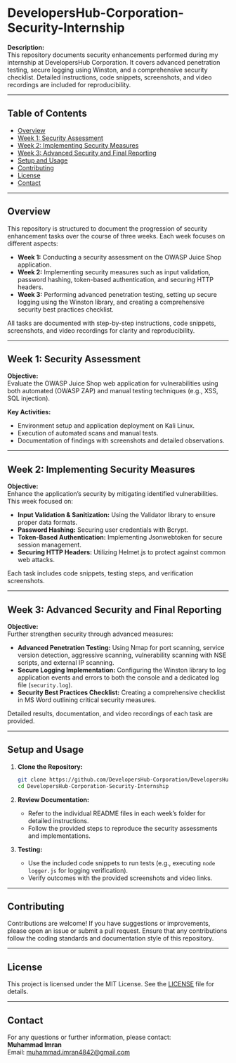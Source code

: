 # DevelopersHub-Corporation-Security-Internship

**Description:**  
This repository documents security enhancements performed during my internship at DevelopersHub Corporation. It covers advanced penetration testing, secure logging using Winston, and a comprehensive security checklist. Detailed instructions, code snippets, screenshots, and video recordings are included for reproducibility.

---

## Table of Contents

- [Overview](#overview)
- [Week 1: Security Assessment](#week-1-security-assessment)
- [Week 2: Implementing Security Measures](#week-2-implementing-security-measures)
- [Week 3: Advanced Security and Final Reporting](#week-3-advanced-security-and-final-reporting)
- [Setup and Usage](#setup-and-usage)
- [Contributing](#contributing)
- [License](#license)
- [Contact](#contact)

---

## Overview

This repository is structured to document the progression of security enhancement tasks over the course of three weeks. Each week focuses on different aspects:

- **Week 1:** Conducting a security assessment on the OWASP Juice Shop application.
- **Week 2:** Implementing security measures such as input validation, password hashing, token-based authentication, and securing HTTP headers.
- **Week 3:** Performing advanced penetration testing, setting up secure logging using the Winston library, and creating a comprehensive security best practices checklist.

All tasks are documented with step-by-step instructions, code snippets, screenshots, and video recordings for clarity and reproducibility.

---

## Week 1: Security Assessment

**Objective:**  
Evaluate the OWASP Juice Shop web application for vulnerabilities using both automated (OWASP ZAP) and manual testing techniques (e.g., XSS, SQL injection).

**Key Activities:**

- Environment setup and application deployment on Kali Linux.
- Execution of automated scans and manual tests.
- Documentation of findings with screenshots and detailed observations.

---

## Week 2: Implementing Security Measures

**Objective:**  
Enhance the application’s security by mitigating identified vulnerabilities. This week focused on:

- **Input Validation & Sanitization:** Using the Validator library to ensure proper data formats.
- **Password Hashing:** Securing user credentials with Bcrypt.
- **Token-Based Authentication:** Implementing Jsonwebtoken for secure session management.
- **Securing HTTP Headers:** Utilizing Helmet.js to protect against common web attacks.

Each task includes code snippets, testing steps, and verification screenshots.

---

## Week 3: Advanced Security and Final Reporting

**Objective:**  
Further strengthen security through advanced measures:

- **Advanced Penetration Testing:** Using Nmap for port scanning, service version detection, aggressive scanning, vulnerability scanning with NSE scripts, and external IP scanning.
- **Secure Logging Implementation:** Configuring the Winston library to log application events and errors to both the console and a dedicated log file (`security.log`).
- **Security Best Practices Checklist:** Creating a comprehensive checklist in MS Word outlining critical security measures.

Detailed results, documentation, and video recordings of each task are provided.

---

## Setup and Usage

1. **Clone the Repository:**

   ```bash
   git clone https://github.com/DevelopersHub-Corporation/DevelopersHub-Corporation-Security-Internship.git
   cd DevelopersHub-Corporation-Security-Internship
   ```

2. **Review Documentation:**

   - Refer to the individual README files in each week’s folder for detailed instructions.
   - Follow the provided steps to reproduce the security assessments and implementations.

3. **Testing:**

   - Use the included code snippets to run tests (e.g., executing `node logger.js` for logging verification).
   - Verify outcomes with the provided screenshots and video links.

---

## Contributing

Contributions are welcome! If you have suggestions or improvements, please open an issue or submit a pull request. Ensure that any contributions follow the coding standards and documentation style of this repository.

---

## License

This project is licensed under the MIT License. See the [LICENSE](LICENSE) file for details.

---

## Contact

For any questions or further information, please contact:  
**Muhammad Imran**  
Email: [muhammad.imran4842@gmail.com](mailto:muhammad.imran4842@gmail.com)
